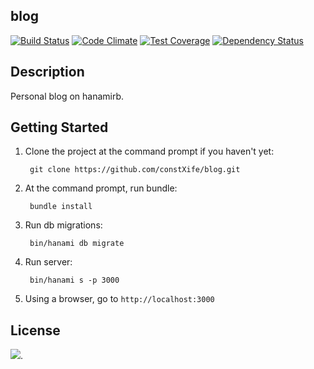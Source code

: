 ## blog

[![Build Status](https://travis-ci.org/constXife/blog.svg?branch=master)](https://travis-ci.org/constXife/blog)
[![Code Climate](https://codeclimate.com/github/constXife/blog/badges/gpa.svg)](https://codeclimate.com/github/constXife/blog)
[![Test Coverage](https://codeclimate.com/github/constXife/blog/badges/coverage.svg)](https://codeclimate.com/github/constXife/blog/coverage)
[![Dependency Status](https://gemnasium.com/constXife/blog.svg)](https://gemnasium.com/constXife/blog)

## Description

Personal blog on hanamirb.

## Getting Started

1. Clone the project at the command prompt if you haven't yet:

        git clone https://github.com/constXife/blog.git

2. At the command prompt, run bundle:

        bundle install

3. Run db migrations:

        bin/hanami db migrate

4. Run server:

        bin/hanami s -p 3000

5. Using a browser, go to `http://localhost:3000`

## License

[<img src="http://i.creativecommons.org/p/zero/1.0/88x31.png">](http://creativecommons.org/publicdomain/zero/1.0/).
